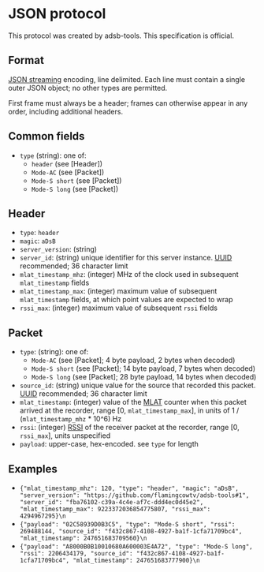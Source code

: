 # JSON protocol

This protocol was created by adsb-tools. This specification is official.

## Format

[JSON streaming](https://en.wikipedia.org/wiki/JSON_Streaming) encoding, line delimited.
Each line must contain a single outer JSON object; no other types are permitted.

First frame must always be a header; frames can otherwise appear in any order, including
additional headers.

## Common fields
* `type` (string): one of:
	* `header` (see [Header])
	* `Mode-AC` (see [Packet])
	* `Mode-S short` (see [Packet])
	* `Mode-S long` (see [Packet])
  

## Header
* `type`: `header`
* `magic`: `aDsB`
* `server_version`: (string)
* `server_id`: (string) unique identifier for this server instance. [UUID](https://en.wikipedia.org/wiki/Universally_unique_identifier) recommended; 36 character limit
* `mlat_timestamp_mhz`: (integer) MHz of the clock used in subsequent `mlat_timestamp` fields
* `mlat_timestamp_max`: (integer) maximum value of subsequent `mlat_timestamp` fields, at which point values are expected to wrap
* `rssi_max`: (integer) maximum value of subsequent `rssi` fields


## Packet
* `type`: (string): one of:
	* `Mode-AC` (see [Packet]; 4 byte payload, 2 bytes when decoded)
	* `Mode-S short` (see [Packet]; 14 byte payload, 7 bytes when decoded)
	* `Mode-S long` (see [Packet]; 28 byte payload, 14 bytes when decoded)
* `source_id`: (string) unique value for the source that recorded this packet. [UUID](https://en.wikipedia.org/wiki/Universally_unique_identifier) recommended; 36 character limit
* `mlat_timestamp`: (integer) value of the [MLAT](https://en.wikipedia.org/wiki/Multilateration) counter when this packet arrived at the recorder, range [0, `mlat_timestamp_max`], in units of 1 / (`mlat_timestamp_mhz` * 10^6) Hz
* `rssi`: (integer) [RSSI](https://en.wikipedia.org/wiki/Received_signal_strength_indication) of the receiver packet at the recorder, range [0, `rssi_max`], units unspecified
* `payload`: upper-case, hex-encoded. see `type` for length


## Examples
* `{"mlat_timestamp_mhz": 120, "type": "header", "magic": "aDsB", "server_version": "https://github.com/flamingcowtv/adsb-tools#1", "server_id": "fba76102-c39a-4c4e-af7c-ddd4ec0d45e2", "mlat_timestamp_max": 9223372036854775807, "rssi_max": 4294967295}\n`
* `{"payload": "02C58939D0B3C5", "type": "Mode-S short", "rssi": 269488144, "source_id": "f432c867-4108-4927-ba1f-1cfa71709bc4", "mlat_timestamp": 247651683709560}\n`
* `{"payload": "A8000B0B10010680A600003E4A72", "type": "Mode-S long", "rssi": 2206434179, "source_id": "f432c867-4108-4927-ba1f-1cfa71709bc4", "mlat_timestamp": 247651683777900}\n`
